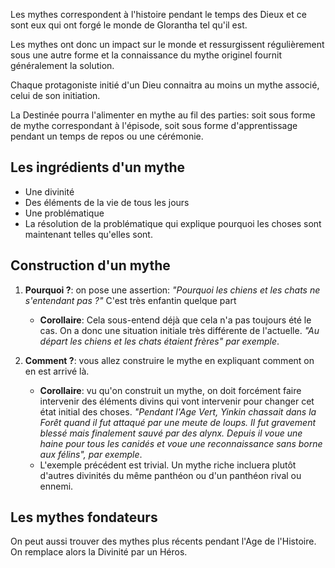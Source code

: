 Les mythes correspondent à l'histoire pendant le temps des Dieux et ce sont eux qui ont forgé le monde de Glorantha tel qu'il est. 

Les mythes ont donc un impact sur le monde et ressurgissent régulièrement sous une autre forme et la connaissance du mythe originel fournit généralement la solution. 

Chaque protagoniste initié d'un Dieu connaitra au moins un mythe associé, celui de son initiation. 

La Destinée pourra l'alimenter en mythe au fil des parties: soit sous forme de mythe correspondant à l'épisode, soit sous forme d'apprentissage pendant un temps de repos ou une cérémonie. 

## Les ingrédients d'un mythe 

* Une divinité 
* Des éléments de la vie de tous les jours 
* Une problématique 
* La résolution de la problématique qui explique pourquoi les choses sont maintenant telles qu'elles sont. 

## Construction d'un mythe 

1. **Pourquoi ?**: on pose une assertion: _"Pourquoi les chiens et les chats ne s'entendant pas ?"_ C'est très enfantin quelque part
    * **Corollaire**: Cela sous-entend déjà que cela n'a pas toujours été le cas. On a donc une situation initiale très différente de l'actuelle. _"Au départ les chiens et les chats étaient frères" par exemple_. 
  
2. **Comment ?**: vous allez construire le mythe en expliquant comment on en est arrivé là. 
    * **Corollaire**: vu qu'on construit un mythe, on doit forcément faire intervenir des éléments divins qui vont intervenir pour changer cet état initial des choses. _"Pendant l'Age Vert, Yinkin chassait dans la Forêt quand il fut attaqué par une meute de loups. Il fut gravement blessé mais finalement sauvé par des alynx. Depuis il voue une haine pour tous les canidés et voue une reconnaissance sans borne aux félins", par exemple_. 
    * L'exemple précédent est trivial. Un mythe riche incluera plutôt d'autres divinités du même panthéon ou d'un panthéon rival ou ennemi.   
    
## Les mythes fondateurs 

On peut aussi trouver des mythes plus récents pendant l'Age de l'Histoire. On remplace alors la Divinité par un Héros.
     